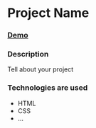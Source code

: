 # Project Name

### [Demo](https://maximkacmm.github.io/Candy/)

### Description

Tell about your project

### Technologies are used

- HTML
- CSS
- ...
